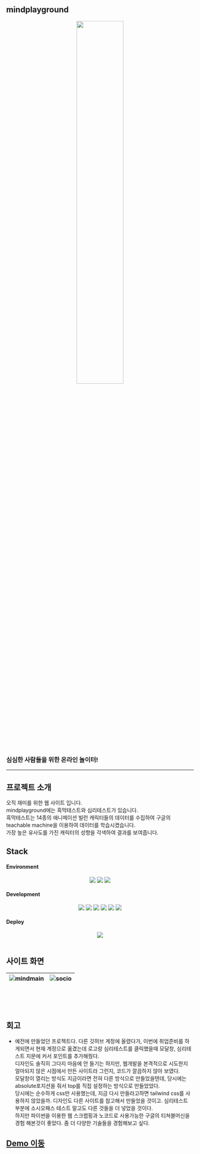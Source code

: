 ## mindplayground


<p align="center">
<img src = "https://github.com/kr-JSW/mindplayground/assets/150055151/6e8cc883-e3cd-4417-8f57-99050ce7f134" width="50%" height="50%">
</p>

### 심심한 사람들을 위한 온라인 놀이터!
---

## 프로젝트 소개
오직 재미를 위한 웹 사이트 입니다. </br>
mindplayground에는 흑막테스트와 심리테스트가 있습니다. </br>
흑막테스트는 14종의 애니메이션 빌런 캐릭터들의 데이터를 수집하여 구글의 teachable machine을 이용하여 데이터를 학습시켰습니다. </br>
가장 높은 유사도를 가진 캐릭터의 성향을 각색하여 결과를 보여줍니다.</br> 


## Stack

#### Environment
<div align=center>
  <img src="https://img.shields.io/badge/github-181717?style=plastic&logo=github&logoColor=white">   
  <img src="https://img.shields.io/badge/git-F05032?style=plastic&logo=git&logoColor=white">   
  <img src="https://img.shields.io/badge/visualstudiocode-007ACC?style=plastic&logo=visualstudiocode&logoColor=white">   
</div>


#### Development
<div align=center>
  <img src="https://img.shields.io/badge/nextjs-181717?style=plastic&logo=nextdotjs&logoColor=white"> 
  <img src="https://img.shields.io/badge/reactjs-61DAFB?style=plastic&logo=react&logoColor=black"> 
  <img src="https://img.shields.io/badge/.env-007396?style=plastic&logo=dotenv&logoColor=white">   
    <img src="https://img.shields.io/badge/javascript-F7DF1E?style=plastic&logo=javascript&logoColor=white">  
    <img src="https://img.shields.io/badge/html-E34F26?style=plastic&logo=html5&logoColor=white">  
    <img src="https://img.shields.io/badge/css-1572B6?style=plastic&logo=css3&logoColor=white">  
</div>

#### Deploy
<div align=center>
  <img src="https://img.shields.io/badge/vercel-000000?style=plastic&logo=vercel&logoColor=white">   
  </div>

</br>


## 사이트 화면



|![mindmain](https://github.com/kr-JSW/mindplayground/assets/150055151/f7149094-707f-40a6-9cd3-a5da3dcf2da7)|![socio](https://github.com/kr-JSW/mindplayground/assets/150055151/55fb0f68-ae85-42de-9f86-e064386c4b08)|
| :-----: | :---------: |

<br/>
<br/>
<br/>


## 회고
- 예전에 만들었던 프로젝트다. 다른 깃허브 계정에 올렸다가, 이번에 취업준비를 하게되면서 현재 계정으로 옮겼는데 로고랑 심리테스트를 클릭했을때 모달창, 심리테스트 지문에 커서 포인트를 추가해줬다.
  </br> 디자인도 솔직히 그다지 마음에 안 들기는 하지만, 웹개발을 본격적으로 시도한지 얼마되지 않은 시점에서 만든 사이트라 그런지, 코드가 깔끔하지 않아 보였다.
  </br> 모달창이 열리는 방식도 지금이라면 전혀 다른 방식으로 만들었을텐데, 당시에는 absolute포지션을 줘서 top를 직접 설정하는 방식으로 만들었었다.
  </br> 당시에는 순수하게 css만 사용했는데, 지금 다시 만들라고하면 tailwind css를 사용하지 않았을까. 디자인도 다른 사이트를 참고해서 만들었을 것이고.
   심리테스트 부분에 소시오패스 테스트 말고도 다른 것들을 더 넣었을 것이다.
  </br> 하지만 파이썬을 이용한 웹 스크랩핑과 노코드로 사용가능한 구글의 티쳐블머신을 경험 해본것이 좋았다. 좀 더 다양한 기술들을 경험해보고 싶다.


## [Demo 이동](https://www.mindplayground.shop/)
